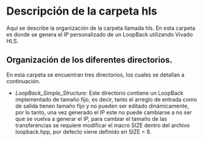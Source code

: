 # Descripción de la carpeta hls

Aquí se describe la organización de la carpeta llamada hls. En esta carpeta es donde se genera el IP personalizado de un LoopBack utilizando Vivado HLS.

## Organización de los diferentes directorios.

En esta carpeta se encuentran tres directorios, los cuales se detallan a continuación.

* *LoopBack_Simple_Structure:* Este directorio contiene un LoopBack implementado de tamaño fijo, es decir, tanto el arreglo de entrada como de salida tienen tamaño fijo y no pueden ser editado dinámicamente, por lo tanto, una vez generado el IP este no puede cambiarse a no ser que se vuelva a generar el IP, para cambiar el tamaño de las transferencias se requiere modificar el macro SIZE dentro del archivo loopback.hpp, por defecto viene definido en SIZE = 8.
